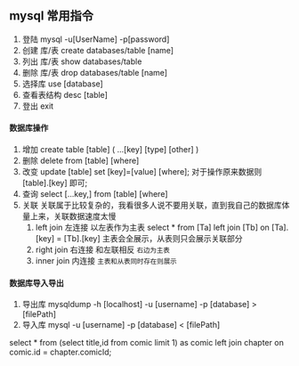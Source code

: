 


## mysql 常用指令

1. 登陆 mysql -u[UserName]  -p[password] 
2. 创建 库/表 create databases/table [name] 
3. 列出 库/表 show databases/table
4. 删除 库/表 drop databases/table [name]
5. 选择库 use [database]
6. 查看表结构 desc [table] 
7. 登出 exit 
   

#### 数据库操作

1. 增加 create table [table] ( ...[key] [type] [other] )
2. 删除 delete from [table] [where]
3. 改变 update [table] set [key]=[value] [where]; 对于操作原来数据则 [table].[key] 即可; 
4. 查询 select [...key,] from [table] [where]
5. 关联 关联属于比较复杂的，我看很多人说不要用关联，直到我自己的数据库体量上来，关联数据速度太慢 
   1. left join 左连接  以左表作为主表 select * from [Ta] left join [Tb] on [Ta].[key] = [Tb].[key]   主表会全展示，从表则只会展示关联部分
   2. right join 右连接 和左联相反 `右边为主表`
   3. inner join 内连接 `主表和从表同时存在则展示` 


#### 数据库导入导出

1. 导出库 mysqldump -h [localhost] -u [username] -p [database] > [filePath]
2. 导入库 mysql -u [username] -p [database] < [filePath]

select * from (select title,id from comic limit 1) as comic left join chapter on comic.id = chapter.comicId;